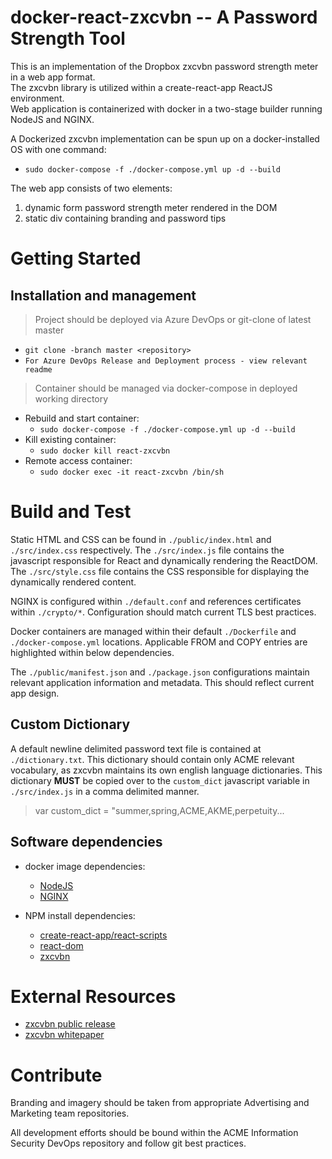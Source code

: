 # docker-react-zxcvbn -- A Password Strength Tool 
This is an implementation of the Dropbox zxcvbn password strength meter in a web app format.   
The zxcvbn library is utilized within a create-react-app ReactJS environment.  
Web application is containerized with docker in a two-stage builder running NodeJS and NGINX.

A Dockerized zxcvbn implementation can be spun up on a docker-installed OS with one command:
- `sudo docker-compose -f ./docker-compose.yml up -d --build`

The web app consists of two elements:
1. dynamic form password strength meter rendered in the DOM
2. static div containing branding and password tips

# Getting Started
## Installation and management
> Project should be deployed via Azure DevOps or git-clone of latest master 
- `git clone -branch master <repository>`
- `For Azure DevOps Release and Deployment process - view relevant readme` 
> Container should be managed via docker-compose in deployed working directory  
- Rebuild and start container: 
    - `sudo docker-compose -f ./docker-compose.yml up -d --build`
- Kill existing container: 
    - `sudo docker kill react-zxcvbn`
- Remote access container: 
    - `sudo docker exec -it react-zxcvbn /bin/sh`



# Build and Test
Static HTML and CSS can be found in `./public/index.html` and `./src/index.css` respectively. The `./src/index.js` file contains the javascript responsible for React and dynamically rendering the ReactDOM. The `./src/style.css` file contains the CSS responsible for displaying the dynamically rendered content.

NGINX is configured within `./default.conf` and references certificates within `./crypto/*`. Configuration should match current TLS best practices.

Docker containers are managed within their default `./Dockerfile` and `./docker-compose.yml` locations. Applicable FROM and COPY entries are highlighted within below dependencies.

The `./public/manifest.json` and `./package.json` configurations maintain relevant application information and metadata. This should reflect current app design.

## Custom Dictionary
A default newline delimited password text file is contained at `./dictionary.txt`. This dictionary should contain only ACME relevant vocabulary, as zxcvbn maintains its own english language dictionaries. This dictionary **MUST** be copied over to the `custom_dict` javascript variable in `./src/index.js` in a comma delimited manner.

> var custom_dict = "summer,spring,ACME,AKME,perpetuity...


## Software dependencies
- docker image dependencies:
    - [NodeJS](https://hub.docker.com/_/node/)
    - [NGINX](https://hub.docker.com/_/nginx)  

- NPM install dependencies:
    - [create-react-app/react-scripts](https://github.com/facebook/create-react-app)
    - [react-dom](https://github.com/facebook/react/tree/master/packages/react-dom)
    - [zxcvbn](https://github.com/dropbox/zxcvbn)


# External Resources
- [zxcvbn public release](https://blogs.dropbox.com/tech/2012/04/zxcvbn-realistic-password-strength-estimation/)
- [zxcvbn whitepaper](https://www.usenix.org/conference/usenixsecurity16/technical-sessions/presentation/wheeler)

# Contribute
Branding and imagery should be taken from appropriate Advertising and Marketing team repositories.

All development efforts should be bound within the ACME Information Security DevOps repository and follow git best practices.

